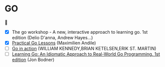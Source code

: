 # GO

📖
- [x] The go workshop - A new, interactive approach to learning go. 1st edition (Delio D'anna, Andrew Hayes...)
- [x] [Practical Go Lessons](https://www.practical-go-lessons.com/) (Maximilien Andile)
- [ ] [Go in action](https://livebook.manning.com/book/go-in-action/about-this-book/) (WILLIAM KENNEDY,BRIAN KETELSEN,ERIK ST. MARTIN)
- [ ] [Learning Go: An Idiomatic Approach to Real-World Go Programming. 1st edition](https://www.amazon.co.uk/dp/B08XYGCM71?dchild=1&keywords=Learning+Go&ref_=as_li_ss_tl&language=en_US&sr=8-2&linkCode=gs2&linkId=8b8d4dec1de9e2756a2bac9d10dca352&tag=hevnic0c-21) (Jon Bodner)
